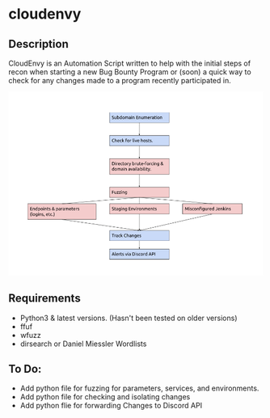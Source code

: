 # cloudenvy

## Description

CloudEnvy is an Automation Script written to help with the initial steps of recon when starting a new Bug Bounty Program or (soon) a quick way to check for any changes made to a program recently participated in. 

![Diagram](https://github.com/urielzrivera/CloudEnvy/blob/main/assets/images/diagram.PNG)

## Requirements

* Python3 & latest versions. (Hasn't been tested on older versions)
* ffuf
* wfuzz
* dirsearch or Daniel Miessler Wordlists

## To Do:

* Add python file for fuzzing for parameters, services, and environments.
* Add python file for checking and isolating changes
* Add python flie for forwarding Changes to Discord API
